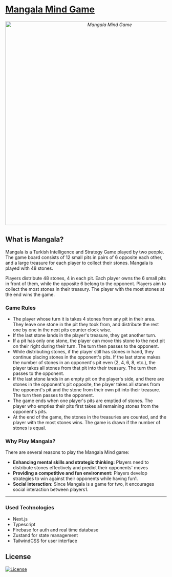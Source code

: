 # [Mangala Mind Game](https://mangala-game.vercel.app)

<h6 align="center">
<a href="[https://magicpyramid.vercel.app/](https://mangala-game.vercel.app/)">
<img width="636" alt="Mangala Mind Game" src="https://github.com/mustafadalga/mangala/assets/25087769/0f1a8d9a-e9af-455c-a0c9-7a8193533ba5"></a>
</h6>

## What is Mangala?
Mangala is a Turkish Intelligence and Strategy Game played by two people. The game board consists of 12 small pits in pairs of 6 opposite each other, and a large treasure for each player to collect their stones. Mangala is played with 48 stones.

Players distribute 48 stones, 4 in each pit. Each player owns the 6 small pits in front of them, while the opposite 6 belong to the opponent. Players aim to collect the most stones in their treasury. The player with the most stones at the end wins the game.

### Game Rules
* The player whose turn it is takes 4 stones from any pit in their area. They leave one stone in the pit they took from, and distribute the rest one by one in the next pits counter clock wise.
* If the last stone lands in the player's treasure, they get another turn.
* If a pit has only one stone, the player can move this stone to the next pit on their right during their turn. The turn then passes to the opponent.
* While distributing stones, if the player still has stones in hand, they continue placing stones in the opponent's pits. If the last stone makes the number of stones in an opponent's pit even (2, 4, 6, 8, etc.), the player takes all stones from that pit into their treasury. The turn then passes to the opponent.
* If the last stone lands in an empty pit on the player's side, and there are stones in the opponent's pit opposite, the player takes all stones from the opponent's pit and the stone from their own pit into their treasure. The turn then passes to the opponent.
* The game ends when one player's pits are emptied of stones. The player who empties their pits first takes all remaining stones from the opponent's pits.
* At the end of the game, the stones in the treasuries are counted, and the player with the most stones wins. The game is drawn if the number of stones is equal.

### Why Play Mangala?
There are several reasons to play the Mangala Mind game:
* **Enhancing mental skills and strategic thinking:** Players need to distribute stones effectively and predict their opponents' moves
* **Providing a competitive and fun environment:** Players develop strategies to win against their opponents while having fun​1​.
* **Social interaction:** Since Mangala is a game for two, it encourages social interaction between players​1​.

<hr/>

### Used Technologies
*  Next.js
*  Typescript
*  Firebase for auth and real time database
*  Zustand for state management
*  TailwindCSS for user interface



## License
[![License](https://img.shields.io/badge/LICENSE-GPL--3.0-orange)](https://github.com/mustafadalga/mangala/blob/main/LICENSE)
